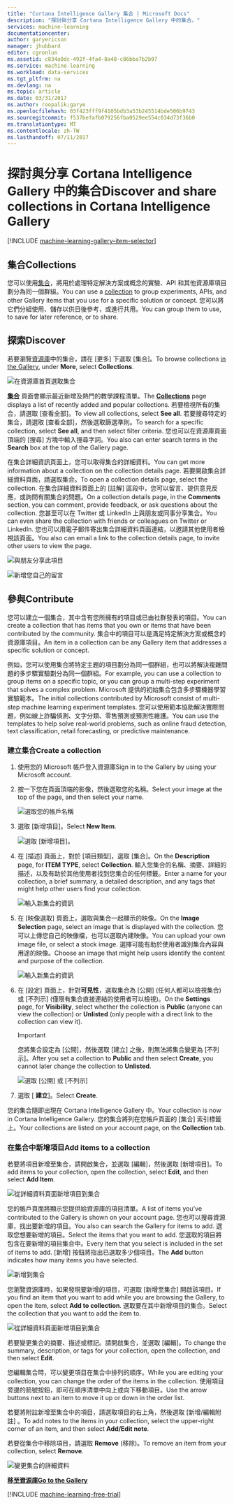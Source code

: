 ```yaml
---
title: "Cortana Intelligence Gallery 集合 | Microsoft Docs"
description: "探討與分享 Cortana Intelligence Gallery 中的集合。"
services: machine-learning
documentationcenter: 
author: garyericson
manager: jhubbard
editor: cgronlun
ms.assetid: c834a0dc-492f-4fa4-8a48-c86bba7b2b97
ms.service: machine-learning
ms.workload: data-services
ms.tgt_pltfrm: na
ms.devlang: na
ms.topic: article
ms.date: 03/31/2017
ms.author: roopalik;garye
ms.openlocfilehash: 03f423fff9f4105bdb3a53b245514bde506b9743
ms.sourcegitcommit: f537befafb079256fba0529ee554c034d73f36b0
ms.translationtype: MT
ms.contentlocale: zh-TW
ms.lasthandoff: 07/11/2017
---
```

# <a name="discover-and-share-collections-in-cortana-intelligence-gallery"></a><span data-ttu-id="eec12-103">探討與分享 Cortana Intelligence Gallery 中的集合</span><span class="sxs-lookup"><span data-stu-id="eec12-103">Discover and share collections in Cortana Intelligence Gallery</span></span>
[!INCLUDE [machine-learning-gallery-item-selector](../../includes/machine-learning-gallery-item-selector.md)]

## <a name="collections"></a><span data-ttu-id="eec12-104">集合</span><span class="sxs-lookup"><span data-stu-id="eec12-104">Collections</span></span>
<span data-ttu-id="eec12-105">您可以使用[集合](https://gallery.cortanaintelligence.com/collections)，將用於處理特定解決方案或概念的實驗、API 和其他資源庫項目劃分為同一個群組。</span><span class="sxs-lookup"><span data-stu-id="eec12-105">You can use a [collection](https://gallery.cortanaintelligence.com/collections) to group experiments, APIs, and other Gallery items that you use for a specific solution or concept.</span></span> <span data-ttu-id="eec12-106">您可以將它們分組使用、儲存以供日後參考，或進行共用。</span><span class="sxs-lookup"><span data-stu-id="eec12-106">You can group them to use, to save for later reference, or to share.</span></span>

## <a name="discover"></a><span data-ttu-id="eec12-107">探索</span><span class="sxs-lookup"><span data-stu-id="eec12-107">Discover</span></span>
<span data-ttu-id="eec12-108">若要瀏覽[資源庫](http://gallery.cortanaintelligence.com)中的集合，請在 [更多] 下選取 [集合]。</span><span class="sxs-lookup"><span data-stu-id="eec12-108">To browse collections [in the Gallery](http://gallery.cortanaintelligence.com), under **More**, select **Collections**.</span></span>

![在資源庫首頁選取集合](media/machine-learning-gallery-collections/select-collections-in-gallery.png)

<span data-ttu-id="eec12-110">**[集合](https://gallery.cortanaintelligence.com/collections)** 頁面會顯示最近新增及熱門的教學課程清單。</span><span class="sxs-lookup"><span data-stu-id="eec12-110">The **[Collections](https://gallery.cortanaintelligence.com/collections)** page displays a list of recently added and popular collections.</span></span> <span data-ttu-id="eec12-111">若要檢視所有的集合，請選取 [查看全部]。</span><span class="sxs-lookup"><span data-stu-id="eec12-111">To view all collections, select **See all**.</span></span> <span data-ttu-id="eec12-112">若要搜尋特定的集合，請選取 [查看全部]，然後選取篩選準則。</span><span class="sxs-lookup"><span data-stu-id="eec12-112">To search for a specific collection, select **See all**, and then select filter criteria.</span></span> <span data-ttu-id="eec12-113">您也可以在資源庫頁面頂端的 [搜尋] 方塊中輸入搜尋字詞。</span><span class="sxs-lookup"><span data-stu-id="eec12-113">You also can enter search terms in the **Search** box at the top of the Gallery page.</span></span>

<span data-ttu-id="eec12-114">在集合詳細資訊頁面上，您可以取得集合的詳細資料。</span><span class="sxs-lookup"><span data-stu-id="eec12-114">You can get more information about a collection on the collection details page.</span></span> <span data-ttu-id="eec12-115">若要開啟集合詳細資料頁面，請選取集合。</span><span class="sxs-lookup"><span data-stu-id="eec12-115">To open a collection details page, select the collection.</span></span> <span data-ttu-id="eec12-116">在集合詳細資料頁面上的 [註解] 區段中，您可以留言、提供意見反應，或詢問有關集合的問題。</span><span class="sxs-lookup"><span data-stu-id="eec12-116">On a collection details page, in the **Comments** section, you can comment, provide feedback, or ask questions about the collection.</span></span> <span data-ttu-id="eec12-117">您甚至可以在 Twitter 或 LinkedIn 上與朋友或同事分享集合。</span><span class="sxs-lookup"><span data-stu-id="eec12-117">You can even share the collection with friends or colleagues on Twitter or LinkedIn.</span></span> <span data-ttu-id="eec12-118">您也可以用電子郵件寄出集合詳細資料頁面連結，以邀請其他使用者檢視該頁面。</span><span class="sxs-lookup"><span data-stu-id="eec12-118">You also can email a link to the collection details page, to invite other users to view the page.</span></span>

![與朋友分享此項目](media/machine-learning-gallery-how-to-use-contribute-publish/share-links.png)

![新增您自己的留言](media/machine-learning-gallery-how-to-use-contribute-publish/comments.png)

## <a name="contribute"></a><span data-ttu-id="eec12-121">參與</span><span class="sxs-lookup"><span data-stu-id="eec12-121">Contribute</span></span>
<span data-ttu-id="eec12-122">您可以建立一個集合，其中含有您所擁有的項目或已由社群發表的項目。</span><span class="sxs-lookup"><span data-stu-id="eec12-122">You can create a collection that has items that you own or items that have been contributed by the community.</span></span> <span data-ttu-id="eec12-123">集合中的項目可以是滿足特定解決方案或概念的資源庫項目。</span><span class="sxs-lookup"><span data-stu-id="eec12-123">An item in a collection can be any Gallery item that addresses a specific solution or concept.</span></span>

<span data-ttu-id="eec12-124">例如，您可以使用集合將特定主題的項目劃分為同一個群組，也可以將解決複雜問題的多步驟實驗劃分為同一個群組。</span><span class="sxs-lookup"><span data-stu-id="eec12-124">For example, you can use a collection to group items on a specific topic, or you can group a multi-step experiment that solves a complex problem.</span></span> <span data-ttu-id="eec12-125">Microsoft 提供的初始集合包含多步驟機器學習實驗範本。</span><span class="sxs-lookup"><span data-stu-id="eec12-125">The initial collections contributed by Microsoft consist of multi-step machine learning experiment templates.</span></span> <span data-ttu-id="eec12-126">您可以使用範本協助解決實際問題，例如線上詐騙偵測、文字分類、零售預測或預測性維護。</span><span class="sxs-lookup"><span data-stu-id="eec12-126">You can use the templates to help solve real-world problems, such as online fraud detection, text classification, retail forecasting, or predictive maintenance.</span></span>

### <a name="create-a-collection"></a><span data-ttu-id="eec12-127">建立集合</span><span class="sxs-lookup"><span data-stu-id="eec12-127">Create a collection</span></span>

1. <span data-ttu-id="eec12-128">使用您的 Microsoft 帳戶登入資源庫</span><span class="sxs-lookup"><span data-stu-id="eec12-128">Sign in to the Gallery by using your Microsoft account.</span></span>

2.  <span data-ttu-id="eec12-129">按一下您在頁面頂端的影像，然後選取您的名稱。</span><span class="sxs-lookup"><span data-stu-id="eec12-129">Select your image at the top of the page, and then select your name.</span></span>
  
    ![選取您的帳戶名稱](media/machine-learning-gallery-collections/click-account-name.png)

3. <span data-ttu-id="eec12-131">選取 [新增項目]。</span><span class="sxs-lookup"><span data-stu-id="eec12-131">Select **New Item**.</span></span>
   
    ![選取 [新增項目]。](media/machine-learning-gallery-collections/click-new-item.png)
4. <span data-ttu-id="eec12-133">在 [描述] 頁面上，對於 [項目類型]，選取 [集合]。</span><span class="sxs-lookup"><span data-stu-id="eec12-133">On the **Description** page, for **ITEM TYPE**, select **Collection**.</span></span> <span data-ttu-id="eec12-134">輸入您集合的名稱、摘要、詳細的描述，以及有助於其他使用者找到您集合的任何標籤。</span><span class="sxs-lookup"><span data-stu-id="eec12-134">Enter a name for your collection, a brief summary, a detailed description, and any tags that might help other users find your collection.</span></span>
   
    ![輸入新集合的資訊](media/machine-learning-gallery-collections/create-collection-page-1.png)
5. <span data-ttu-id="eec12-136">在 [映像選取] 頁面上，選取與集合一起顯示的映像。</span><span class="sxs-lookup"><span data-stu-id="eec12-136">On the **Image Selection** page, select an image that is displayed with the collection.</span></span> <span data-ttu-id="eec12-137">您可以上傳您自己的映像檔，也可以選取內建映像。</span><span class="sxs-lookup"><span data-stu-id="eec12-137">You can upload your own image file, or select a stock image.</span></span> <span data-ttu-id="eec12-138">選擇可能有助於使用者識別集合內容與用途的映像。</span><span class="sxs-lookup"><span data-stu-id="eec12-138">Choose an image that might help users identify the content and purpose of the collection.</span></span>
   
    ![輸入新集合的資訊](media/machine-learning-gallery-collections/create-collection-page-2.png)
6. <span data-ttu-id="eec12-140">在 [設定] 頁面上，針對**可見性**，選取集合為 [公開] \(任何人都可以檢視集合) 或 [不列示] \(僅限有集合直接連結的使用者可以檢視)。</span><span class="sxs-lookup"><span data-stu-id="eec12-140">On the **Settings** page, for **Visibility**, select whether the collection is **Public** (anyone can view the collection) or **Unlisted** (only people with a direct link to the collection can view it).</span></span>
   
   > [!IMPORTANT]
   > <span data-ttu-id="eec12-141">您將集合設定為 [公開]，然後選取 [建立] 之後，則無法將集合變更為 [不列示]。</span><span class="sxs-lookup"><span data-stu-id="eec12-141">After you set a collection to **Public** and then select **Create**, you cannot later change the collection to **Unlisted**.</span></span>
   > 
   > 
   
    ![選取 [公開] 或 [不列示]](media/machine-learning-gallery-collections/create-collection-page-3.png)
7. <span data-ttu-id="eec12-143">選取 [ **建立**]。</span><span class="sxs-lookup"><span data-stu-id="eec12-143">Select **Create**.</span></span>

<span data-ttu-id="eec12-144">您的集合隨即出現在 Cortana Intelligence Gallery 中。</span><span class="sxs-lookup"><span data-stu-id="eec12-144">Your collection is now in Cortana Intelligence Gallery.</span></span> <span data-ttu-id="eec12-145">您的集合將列在您帳戶頁面的 [集合] 索引標籤上。</span><span class="sxs-lookup"><span data-stu-id="eec12-145">Your collections are listed on your account page, on the **Collection** tab.</span></span>

### <a name="add-items-to-a-collection"></a><span data-ttu-id="eec12-146">在集合中新增項目</span><span class="sxs-lookup"><span data-stu-id="eec12-146">Add items to a collection</span></span>
<span data-ttu-id="eec12-147">若要將項目新增至集合，請開啟集合，並選取 [編輯]，然後選取 [新增項目]。</span><span class="sxs-lookup"><span data-stu-id="eec12-147">To add items to your collection, open the collection, select **Edit**, and then select **Add Item**.</span></span>

![從詳細資料頁面新增項目到集合](media/machine-learning-gallery-collections/add-to-collection-from-details-page.png)

<span data-ttu-id="eec12-149">您的帳戶頁面將顯示您提供給資源庫的項目清單。</span><span class="sxs-lookup"><span data-stu-id="eec12-149">A list of items you've contributed to the Gallery is shown on your account page.</span></span> <span data-ttu-id="eec12-150">您也可以搜尋資源庫，找出要新增的項目。</span><span class="sxs-lookup"><span data-stu-id="eec12-150">You also can search the Gallery for items to add.</span></span> <span data-ttu-id="eec12-151">選取您想要新增的項目。</span><span class="sxs-lookup"><span data-stu-id="eec12-151">Select the items that you want to add.</span></span> <span data-ttu-id="eec12-152">您選取的項目將包含在要新增的項目集合中。</span><span class="sxs-lookup"><span data-stu-id="eec12-152">Every item that you select is included in the set of items to add.</span></span> <span data-ttu-id="eec12-153">[新增] 按鈕將指出已選取多少個項目。</span><span class="sxs-lookup"><span data-stu-id="eec12-153">The **Add** button indicates how many items you have selected.</span></span>

![新增到集合](media/machine-learning-gallery-collections/add-to-collection.png)

<span data-ttu-id="eec12-155">您瀏覽資源庫時，如果發現要新增的項目，可選取 [新增至集合] 開啟該項目。</span><span class="sxs-lookup"><span data-stu-id="eec12-155">If you find an item that you want to add while you are browsing the Gallery, to open the item, select **Add to collection**.</span></span> <span data-ttu-id="eec12-156">選取要在其中新增項目的集合。</span><span class="sxs-lookup"><span data-stu-id="eec12-156">Select the collection that you want to add the item to.</span></span>

![從詳細資料頁面新增項目到集合](media/machine-learning-gallery-collections/add-to-collection-from-item-details.png)

<span data-ttu-id="eec12-158">若要變更集合的摘要、描述或標記。請開啟集合，並選取 [編輯]。</span><span class="sxs-lookup"><span data-stu-id="eec12-158">To change the summary, description, or tags for your collection, open the collection, and then select **Edit**.</span></span> 

<span data-ttu-id="eec12-159">您編輯集合時，可以變更項目在集合中排列的順序。</span><span class="sxs-lookup"><span data-stu-id="eec12-159">While you are editing your collection, you can change the order of the items in the collection.</span></span> <span data-ttu-id="eec12-160">使用項目旁邊的箭號按鈕，即可在順序清單中向上或向下移動項目。</span><span class="sxs-lookup"><span data-stu-id="eec12-160">Use the arrow buttons next to an item to move it up or down in the order list.</span></span> 

<span data-ttu-id="eec12-161">若要將附註新增至集合中的項目，請選取項目的右上角，然後選取 [新增/編輯附註] 。</span><span class="sxs-lookup"><span data-stu-id="eec12-161">To add notes to the items in your collection, select the upper-right corner of an item, and then select **Add/Edit note**.</span></span> 

<span data-ttu-id="eec12-162">若要從集合中移除項目，請選取 **Remove** (移除)。</span><span class="sxs-lookup"><span data-stu-id="eec12-162">To remove an item from your collection, select **Remove**.</span></span>

![變更集合的詳細資料](media/machine-learning-gallery-collections/change-collection-details.png)

<span data-ttu-id="eec12-164">**[移至資源庫](http://gallery.cortanaintelligence.com)**</span><span class="sxs-lookup"><span data-stu-id="eec12-164">**[Go to the Gallery](http://gallery.cortanaintelligence.com)**</span></span>

[!INCLUDE [machine-learning-free-trial](../../includes/machine-learning-free-trial.md)]
